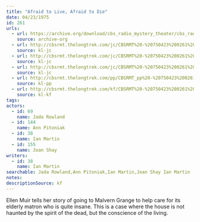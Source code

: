 ```yaml
---
title: "Afraid to Live, Afraid to Die"
date: 04/23/1975
id: 261
urls: 
  - url: https://archive.org/download/cbs_radio_mystery_theater/cbs_radio_mystery_theater-0251-0300.zip/cbs_radio_mystery_theater-0251-0300%2Fcbsrmt_0261_afraid_to_live_afraid_to_die.mp3
    source: archive-org
  - url: http://cbsrmt.thelongtrek.com/jc/CBSRMT%20-%20750423%200261%20Afraid%20To%20Live%20Afraid%20To%20Die%20vbr%20fb2_jc.mp3
    source: kl-jc
  - url: http://cbsrmt.thelongtrek.com/jc/CBSRMT%20-%20750423%200261%20Afraid%20To%20Live%20Afraid%20To%20Die%20vbr%20kb2_jc.mp3
    source: kl-jc
  - url: http://cbsrmt.thelongtrek.com/jc/CBSRMT%20-%20750423%200261%20Afraid%20To%20Live%20Afraid%20To%20Die%20vbr%20kb_jc.mp3
    source: kl-jc
  - url: http://cbsrmt.thelongtrek.com/pp/CBSRMT_pp%20-%20750423%200261%20Afraid%20to%20Live,%20Afraid%20to%20Die.mp3
    source: kl-pp
  - url: http://cbsrmt.thelongtrek.com/kf/CBSRMT%20-%20750423%200261%20Afraid%20To%20Live,%20Afraid%20To%20Die_kf.mp3
    source: kl-kf
tags: 
actors:  
  - id: 69
    name: Jada Rowland  
  - id: 144
    name: Ann Pitoniak  
  - id: 38
    name: Ian Martin  
  - id: 155
    name: Joan Shay
writers:  
  - id: 38
    name: Ian Martin
searchable: Jada Rowland,Ann Pitoniak,Ian Martin,Joan Shay Ian Martin
notes: 
descriptionSource: kf
---
```

Ellen Muir tells her story of going to Malvern Grange to help care for its elderly matron who is quite insane. This is a case where the house is not haunted by the spirit of the dead, but the conscience of the living.